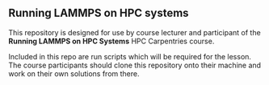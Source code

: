 ## Running LAMMPS on HPC systems

This repository is designed for use by course lecturer and participant of the **Running LAMMPS on HPC Systems** HPC Carpentries course.

Included in this repo are run scripts which will be required for the lesson. The course participants should clone this repository onto their machine and work on their own solutions from there.

